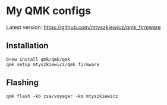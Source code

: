 # My QMK configs

Latest version: https://github.com/mtyszkiewicz/qmk_firmware

## Installation
```shell
brew install qmk/qmk/qmk
qmk setup mtyszkiewicz/qmk_firmware
```

## Flashing
```shell
qmk flash -kb zsa/voyager -km mtyszkiewicz
```
